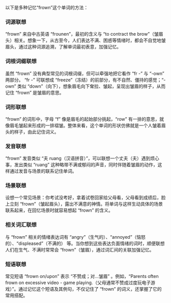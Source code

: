 以下是多种记忆“frown”这个单词的方法：

### 词源联想
“frown” 来自中古英语 “frounen”，最初的含义与 “to contract the brow”（皱眉头）相关。想象一下，从古至今，人们表达不满、困惑等情绪时，都会不自觉地皱眉头，通过这种词源追溯，了解单词最初表意，加强记忆。 

### 词根词缀联想
虽然 “frown” 没有典型常见的词根词缀，但可以牵强地把它看作 “fr -” 与 “-own” 两部分。 “fr -” 可联想成 “freeze”（冻结）的前部分，有不自然、僵持的感觉；“-own” 类似 “down”（向下），想象眉毛向下耷拉、皱起，呈现出皱眉的样子，从而记住 “frown” 是皱眉的意思。

### 词形联想
“frown” 的词形中，字母 “f” 像是眉毛的起始部分挑起，“row” 有一排的意思，就像眉毛皱起来形成的一排褶皱。整体来看，这个单词的形状仿佛就是一个人皱着眉头的样子，由此记住词义。 

### 发音联想
“frown” 发音类似 “夫 ruang（汉语拼音）”，可以联想一个丈夫（夫）遇到烦心事，发出类似 “ruang” 这种略带不满或郁闷的声音，同时伴随着皱眉的动作，这样通过发音与场景的联系记住单词。

### 场景联想
设想一个常见场景：你考试没考好，拿着试卷回家给父母看，父母看到成绩后，脸上立刻 “frown”（皱起眉头），露出不满意的神情。将单词与这样生动具体的场景联系起来，在回忆场景时就容易想起 “frown” 的含义。 

### 相关词汇联想
与 “frown” 相关的情绪表达词有 “angry”（生气的）、“annoyed”（恼怒的）、“displeased”（不满的） 等。当你想到这些表达负面情绪的词时，顺便联想人们在生气、不满时常常会 “frown”（皱眉），通过词汇间的关联加强记忆。 

### 短语联想
常见短语 “frown on/upon” 表示 “不赞成；对…皱眉” 。例如，“Parents often frown on excessive video - game playing.（父母通常不赞成过度玩电子游戏）”。通过记忆这个短语及其例句，不仅记住了 “frown” 的词义，还掌握了它的常用搭配。 